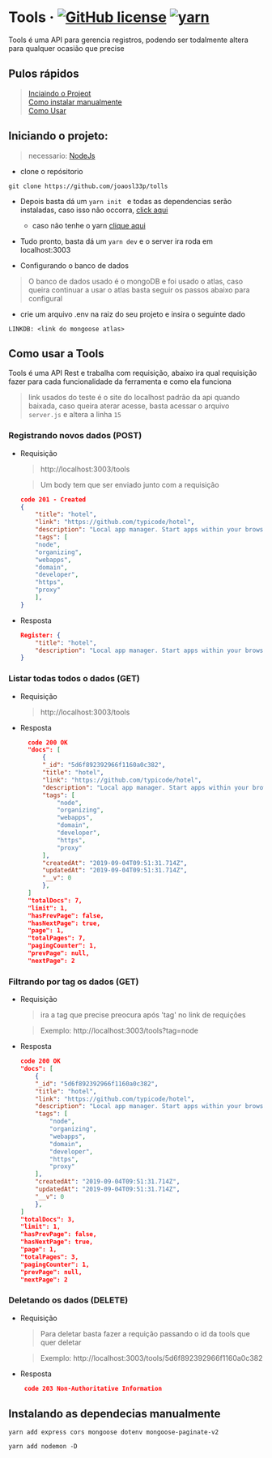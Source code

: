 # Tools &middot; [![GitHub license](https://img.shields.io/badge/license-GPL%20v3.0-green)](https://github.com/joaosl33p/tolls/blob/master/LICENSE) [![yarn](https://img.shields.io/badge/Yarn-v1.17.3-red)](https://yarnpkg.com/pt-BR/)

Tools é uma API para gerencia registros, podendo ser todalmente altera para qualquer ocasião que precise

## Pulos rápidos
> [Inciaindo o Projeot](#start)<br>
> [Como instalar manualmente](#dep)<br>
> [Como Usar](#user)<br>

<a name="start"></a>
## Iniciando o projeto:
    
> necessario: [NodeJs](https://github.com/nodesource/distributions)

- clone o repósitorio
```
git clone https://github.com/joaosl33p/tolls
```
- Depois basta dá um ``` yarn init  ``` e todas as dependencias serão instaladas, caso isso não occorra, [click aqui](#dep)
    - caso não tenhe o yarn [clique aqui](https://yarnpkg.com/pt-BR/)

- Tudo pronto, basta dá um ```yarn dev``` e o server ira roda em localhost:3003 

- Configurando o banco de dados
 > O banco de dados usado é o mongoDB e foi usado o atlas, caso queira continuar a usar o atlas basta seguir os passos abaixo para configural
- crie um arquivo .env na raiz do seu projeto e insira o seguinte dado
  
 ```
 LINKDB: <link do mongoose atlas>
 ```
<a name="usar"></a>
## Como usar a Tools

Tools é uma API Rest e trabalha com requisição, abaixo ira qual requisição fazer para cada funcionalidade da ferramenta e como ela funciona 

> link usados do teste é o site do localhost padrão da api quando baixada, caso queira aterar acesse, basta acessar o arquivo <code>server.js</code> e altera a linha <code>15</code>



### Registrando novos dados (POST)
- Requisição
    > http://localhost:3003/tools

    > Um body tem que ser enviado junto com a requisição
    ```json
    code 201 - Created
    {
        "title": "hotel",
        "link": "https://github.com/typicode/hotel",
        "description": "Local app manager. Start apps within your browser, developer tool with local .localhost domain and https out of the box.",
        "tags": [
        "node",
        "organizing",
        "webapps",
        "domain",
        "developer",
        "https",
        "proxy"
        ],
    }
    ```
- Resposta
  
    ```json
    Register: {
        "title": "hotel",
        "description": "Local app manager. Start apps within your browser, developer tool with local .localhost domain and https out of the box."
    }
    ```
### Listar todas todos o dados (GET)

- Requisição
    > http://localhost:3003/tools
- Resposta
  ```json
    code 200 OK
    "docs": [
        {
        "_id": "5d6f892392966f1160a0c382",
        "title": "hotel",
        "link": "https://github.com/typicode/hotel",
        "description": "Local app manager. Start apps within your browser, developer tool with local .localhost domain and https out of the box.",
        "tags": [
            "node",
            "organizing",
            "webapps",
            "domain",
            "developer",
            "https",
            "proxy"
        ],
        "createdAt": "2019-09-04T09:51:31.714Z",
        "updatedAt": "2019-09-04T09:51:31.714Z",
        "__v": 0
        },
    ]
    "totalDocs": 7,
    "limit": 1,
    "hasPrevPage": false,
    "hasNextPage": true,
    "page": 1,
    "totalPages": 7,
    "pagingCounter": 1,
    "prevPage": null,
    "nextPage": 2
  ```
### Filtrando por tag os dados (GET)
- Requisição
    > ira a tag que precise preocura após 'tag' no link de requições
    
    > Exemplo: http://localhost:3003/tools?tag=node
- Resposta 
    ```json
    code 200 OK
    "docs": [
        {
        "_id": "5d6f892392966f1160a0c382",
        "title": "hotel",
        "link": "https://github.com/typicode/hotel",
        "description": "Local app manager. Start apps within your browser, developer tool with local .localhost domain and https out of the box.",
        "tags": [
            "node",
            "organizing",
            "webapps",
            "domain",
            "developer",
            "https",
            "proxy"
        ],
        "createdAt": "2019-09-04T09:51:31.714Z",
        "updatedAt": "2019-09-04T09:51:31.714Z",
        "__v": 0
        },
    ]
    "totalDocs": 3,
    "limit": 1,
    "hasPrevPage": false,
    "hasNextPage": true,
    "page": 1,
    "totalPages": 3,
    "pagingCounter": 1,
    "prevPage": null,
    "nextPage": 2
  ```

### Deletando os dados (DELETE)
- Requisição
    > Para deletar basta fazer a requição passando o id da tools que quer deletar
    
    > Exemplo: http://localhost:3003/tools/5d6f892392966f1160a0c382

- Resposta
    ```json
     code 203 Non-Authoritative Information
    ```
<a name="dep"></a>
## Instalando as dependecias manualmente
```
yarn add express cors mongoose dotenv mongoose-paginate-v2

yarn add nodemon -D
```